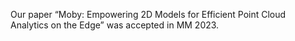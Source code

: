 Our paper “Moby: Empowering 2D Models for Efficient Point Cloud Analytics on the Edge” was accepted in MM 2023.
